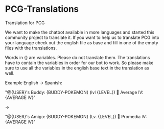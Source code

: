# PCG-Translations
Translation for PCG

We want to make the chatbot available in more languages and started this community project to translate it. If you want to help us to translate PCG into your language check out the english file as base and fill in one of the empty files with the translations.

Words in {} are variables. Please do not translate them. The translations have to contain the variables in order for our bot to work. So please make sure to use all the variables in the english base text in the translation as well.

Example English -> Spanish:

"@{USER}'s Buddy: {BUDDY-POKEMON} (lvl {LEVEL}) :eyes: Average IV: {AVERAGE IV}"

->

"@{USER}'s Amigo: {BUDDY-POKEMON} (Lv. {LEVEL}) :eyes: Promedia IV: {AVERAGE IV}"
